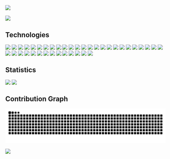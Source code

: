 <a href="https://github.com/pranav-m-r/"><img src="https://capsule-render.vercel.app/api?type=waving&color=gradient&text=Hey%20there!%20I%27m%20Pranav.&height=200&section=header"/></a>

<a href="https://github.com/pranav-m-r/"><img src="https://github-profile-trophy.vercel.app/?username=pranav-m-r&theme=darkhub&no-frame=false&margin-w=4&margin-h=4&column=7"/></a>

## Technologies

<a href="https://www.anaconda.com/"><img src="https://img.shields.io/badge/Anaconda-0D1117?style=for-the-badge&logo=anaconda&logoColor=44A833"/></a>
<a href="https://azure.microsoft.com/"><img src="https://img.shields.io/badge/Azure-0D1117?style=for-the-badge&logo=academia&logoColor=0072C6"/></a>
<a href="https://www.gnu.org/software/bash/"><img src="https://img.shields.io/badge/Bash-0D1117?style=for-the-badge&logo=gnubash&logoColor=4EAA25"/></a>
<a href="https://www.blender.org/"><img src="https://img.shields.io/badge/Blender-0D1117?style=for-the-badge&logo=blender&logoColor=F5792A"/></a>
<a href="https://getbootstrap.com/"><img src="https://img.shields.io/badge/Bootstrap-0D1117?style=for-the-badge&logo=bootstrap&logoColor=7952B3"/></a>
<a href="https://en.wikipedia.org/wiki/C_(programming_language)"><img src="https://img.shields.io/badge/C-0D1117?style=for-the-badge&logo=c&logoColor=00599C"/></a>
<a href="https://en.wikipedia.org/wiki/C%2B%2B"><img src="https://img.shields.io/badge/C++-0D1117?style=for-the-badge&logo=c%2B%2B&logoColor=00599C"/></a>
<a href="https://en.wikipedia.org/wiki/CSS"><img src="https://img.shields.io/badge/CSS3-0D1117?style=for-the-badge&logo=css&logoColor=1572B6"/></a>
<a href="https://dart.dev/"><img src="https://img.shields.io/badge/Dart-0D1117?style=for-the-badge&logo=dart&logoColor=0175C2"/></a>
<a href="https://www.docker.com/"><img src="https://img.shields.io/badge/Docker-0D1117?style=for-the-badge&logo=docker&logoColor=2496ED"/></a>
<a href="https://firebase.google.com/"><img src="https://img.shields.io/badge/Firebase-0D1117?style=for-the-badge&logo=firebase&logoColor=FFCA28"/></a>
<a href="https://flask.palletsprojects.com/en/stable/"><img src="https://img.shields.io/badge/Flask-0D1117?style=for-the-badge&logo=flask&logoColor=white"/></a>
<a href="https://flower.ai/"><img src="https://img.shields.io/badge/Flower-0D1117?style=for-the-badge&logo=mlflow&logoColor=f6c915"/></a>
<a href="https://flutter.dev/"><img src="https://img.shields.io/badge/Flutter-0D1117?style=for-the-badge&logo=flutter&logoColor=02569B"/></a>
<a href="https://git-scm.com/"><img src="https://img.shields.io/badge/Git-0D1117?style=for-the-badge&logo=git&logoColor=F05032"/></a>
<a href="https://en.wikipedia.org/wiki/HTML5"><img src="https://img.shields.io/badge/HTML5-0D1117?style=for-the-badge&logo=html5&logoColor=E34F26"/></a>
<a href="https://www.java.com/"><img src="https://img.shields.io/badge/Java-0D1117?style=for-the-badge&logo=openjdk&logoColor=ED8B00"/></a>
<a href="https://en.wikipedia.org/wiki/JavaScript"><img src="https://img.shields.io/badge/JavaScript-0D1117?style=for-the-badge&logo=javascript&logoColor=F7DF1E"/></a>
<a href="https://jupyter.org/"><img src="https://img.shields.io/badge/Jupyter-0D1117?style=for-the-badge&logo=jupyter&logoColor=F37626"/></a>
<a href="https://keras.io/"><img src="https://img.shields.io/badge/Keras-0D1117?style=for-the-badge&logo=keras&logoColor=D00000"/></a>
<a href="https://en.wikipedia.org/wiki/Markdown"><img src="https://img.shields.io/badge/Markdown-0D1117?style=for-the-badge&logo=markdown&logoColor=white"/></a>
<a href="https://en.wikipedia.org/wiki/Microsoft_Macro_Assembler"><img src="https://img.shields.io/badge/MASM-0D1117?style=for-the-badge&logo=assemblyscript&logoColor=007AAC"/></a>
<a href="https://matplotlib.org/"><img src="https://img.shields.io/badge/Matplotlib-0D1117?style=for-the-badge&logo=photon&logoColor=07405E"/></a>
<a href="https://www.mysql.com/"><img src="https://img.shields.io/badge/MySQL-0D1117?style=for-the-badge&logo=mysql&logoColor=4479A1"/></a>
<a href="https://numpy.org/"><img src="https://img.shields.io/badge/NumPy-0D1117?style=for-the-badge&logo=numpy&logoColor=013243"/></a>
<a href="https://opencv.org/"><img src="https://img.shields.io/badge/OpenCV-0D1117?style=for-the-badge&logo=opencv&logoColor=5C3EE8"/></a>
<a href="https://pandas.pydata.org/"><img src="https://img.shields.io/badge/Pandas-0D1117?style=for-the-badge&logo=pandas&logoColor=2A079C"/></a>
<a href="https://www.postgresql.org/"><img src="https://img.shields.io/badge/PostgreSQL-0D1117?style=for-the-badge&logo=postgresql&logoColor=316192"/></a>
<a href="https://www.postman.com/"><img src="https://img.shields.io/badge/Postman-0D1117?style=for-the-badge&logo=postman&logoColor=FF6C37"/></a>
<a href="https://pytorch.org/"><img src="https://img.shields.io/badge/PyTorch-0D1117?style=for-the-badge&logo=pytorch&logoColor=EE4C2C"/></a>
<a href="https://www.python.org/"><img src="https://img.shields.io/badge/Python-0D1117?style=for-the-badge&logo=python&logoColor=ffdd54"/></a>
<a href="https://react.dev/"><img src="https://img.shields.io/badge/React-0D1117?style=for-the-badge&logo=react&logoColor=61DAFB"/></a>
<a href="https://scikit-learn.org/"><img src="https://img.shields.io/badge/Scikit--Learn-0D1117?style=for-the-badge&logo=scikit-learn&logoColor=F7931E"/></a>
<a href="https://sqlite.org/"><img src="https://img.shields.io/badge/SQLite-0D1117?style=for-the-badge&logo=sqlite&logoColor=07405E"/></a>
<a href="https://en.wikipedia.org/wiki/SQL"><img src="https://img.shields.io/badge/SQL-0D1117?style=for-the-badge&logo=sqlite&logoColor=00748F"/></a>
<a href="https://www.tensorflow.org/"><img src="https://img.shields.io/badge/TensorFlow-0D1117?style=for-the-badge&logo=tensorflow&logoColor=FF6F00"/></a>
<a href="https://unity.com/"><img src="https://img.shields.io/badge/Unity-0D1117?style=for-the-badge&logo=unity&logoColor=white"/></a>
<a href="https://en.wikipedia.org/wiki/Verilog"><img src="https://img.shields.io/badge/Verilog-0D1117?style=for-the-badge&logo=v&logoColor=5D87BF"/></a>
<a href="https://vuejs.org/"><img src="https://img.shields.io/badge/Vue.js-0D1117?style=for-the-badge&logo=vuedotjs&logoColor=4FC08D"/></a>

## Statistics
<a href="https://github.com/pranav-m-r/"><img src="https://github-readme-stats.vercel.app/api/top-langs/?username=pranav-m-r&theme=github_dark&hide_border=false&include_all_commits=true&count_private=false&layout=compact&langs_count=8" height=200/></a>
<a href="https://github.com/pranav-m-r/"><img src="https://nirzak-streak-stats.vercel.app/?user=pranav-m-r&theme=github_dark&hide_border=false" height=200/></a>

## Contribution Graph
<a href="https://github.com/pranav-m-r/"><img src="https://github.com/pranav-m-r/pranav-m-r/blob/output/github-contribution-grid-snake-dark.svg"/></a>

<a href="https://github.com/pranav-m-r/"><img src="https://capsule-render.vercel.app/api?type=waving&color=gradient&height=150&section=footer"/></a>
